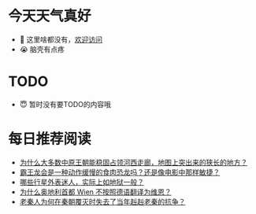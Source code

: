 # 今天天气真好
- 👋 这里啥都没有，[欢迎访问](https://zhangfeng-ola.github.io/)
- 😭 脑壳有点疼
<!---
- 👀 I’m interested in ...
- 🌱 I’m currently learning ...
- 💞️ I’m looking to collaborate on ...
- 📫 How to reach me ...
- 😇 I'm doing something ...

--->

# TODO 
- 😇 暂时没有要TODO的内容哦

<!---
zhangfeng-ola/zhangfeng-ola is a ✨ special ✨ repository because its `README.md` (this file) appears on your GitHub profile.
You can click the Preview link to take a look at your changes.
--->

# 每日推荐阅读
<!-- BLOG-POST-LIST:START -->
- [为什么大多数中原王朝能稳固占领河西走廊，地图上突出来的狭长的地方？](https://daily.zhihu.com/story/9763112)
- [霸王龙会是一种动作缓慢的食肉恐龙吗？还是像电影中那样敏捷？](https://daily.zhihu.com/story/9763114)
- [哪些行星外表迷人，实际上如地狱一般？](https://daily.zhihu.com/story/9763115)
- [为什么奥地利首都 Wien 不按照德语翻译为维恩？](https://daily.zhihu.com/story/9763117)
- [老秦人为何在秦朝覆灭时失去了当年赳赳老秦的抗争？](https://daily.zhihu.com/story/9763122)
<!-- BLOG-POST-LIST:END -->
